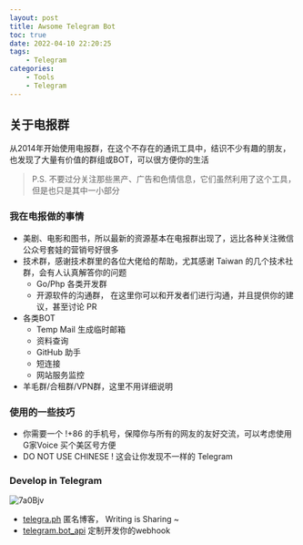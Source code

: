 ```yaml
---
layout: post
title: Awsome Telegram Bot
toc: true
date: 2022-04-10 22:20:25
tags:
    - Telegram
categories:
    - Tools
    - Telegram
---
```


## 关于电报群

从2014年开始使用电报群，在这个不存在的通讯工具中，结识不少有趣的朋友，也发现了大量有价值的群组或BOT，可以很方便你的生活

> P.S. 不要过分关注那些黑产、广告和色情信息，它们虽然利用了这个工具，但是也只是其中一小部分

### 我在电报做的事情

- 美剧、电影和图书，所以最新的资源基本在电报群出现了，远比各种关注微信公众号套娃的营销号好很多
- 技术群，感谢技术群里的各位大佬给的帮助，尤其感谢 Taiwan 的几个技术社群，会有人认真解答你的问题
    - Go/Php 各类开发群
    - 开源软件的沟通群， 在这里你可以和开发者们进行沟通，并且提供你的建议，甚至讨论 PR
- 各类BOT
    - Temp Mail 生成临时邮箱
    - 资料查询
    - GitHub 助手
    - 短连接
    - 网站服务监控
- 羊毛群/合租群/VPN群，这里不用详细说明

### 使用的一些技巧

- 你需要一个 !+86 的手机号，保障你与所有的网友的友好交流，可以考虑使用 G家Voice 买个美区号方便
- DO NOT USE CHINESE ! 这会让你发现不一样的 Telegram

### Develop in Telegram

![7a0Bjv](http://ipic-typora-samzong.oss-cn-qingdao.aliyuncs.com//uPic/7a0Bjv.png)

- [telegra.ph](https://telegra.ph/) 匿名博客， Writing is Sharing ~
- [telegram.bot_api](https://core.telegram.org/bots/api) 定制开发你的webhook